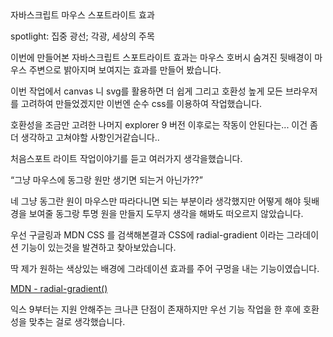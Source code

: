 <div class="box">
  <div class="small-title">자바스크립트 마우스 스포트라이트 효과</div>
  <p>spotlight: 집중 광선; 각광, 세상의 주목</p>
  <p>이번에 만들어본 자바스크립트 스포트라이트 효과는 마우스 호버시 숨겨진 뒷배경이 마우스 주변으로 밝아지며 보여지는 효과를 만들어 봤습니다.</p>
  <p>이번 작업에서 canvas 니 svg를 활용하면 더 쉽게 그리고 호환성 높게 모든 브라우저를 고려하여 만들었겠지만 이번엔 순수 css를 이용하여 작업했습니다.</p>
  <p>호환성을 조금만 고려한 나머지 explorer 9 버전 이후로는 작동이 안된다는... 이건 좀더 생각하고 고쳐야할 사항인거같습니다..</p>
</div>

<div class="box">
  <p>처음스포트 라이트 작업이야기를 듣고 여러가지 생각을했습니다.</p>
  <p><q>그냥 마우스에 동그랑 원만 생기면 되는거 아닌가??</q></p>
  <p>네 그냥 동그란 원이 마우스만 따라다니면 되는 부분이라 생각했지만 어떻게 해야 뒷배경을 보여줄 동그랑 투명 원을 만들지 도무지 생각을 해봐도 떠오르지 않았습니다.</p>
  <p>우선 구글링과 MDN CSS 를 검색해본결과 CSS에 radial-gradient 이라는 그라데이션 기능이 있는것을 발견하고 찾아보았습니다.</p>
  <p>딱 제가 원하는 색상있는 배경에 그라데이션 효과를 주어 구멍을 내는 기능이였습니다.</p>
  <div class="pro-txt">
   <a href="https://developer.mozilla.org/en-US/docs/Web/CSS/radial-gradient" target="_balnk">MDN - radial-gradient()</a>
  </div>
  <p>익스 9부터는 지원 안해주는 크나큰 단점이 존재하지만 우선 기능 작업을 한 후에 호환성을 맞추는 걸로 생각했습니다.</p>
</div>

